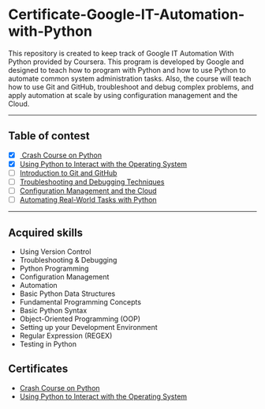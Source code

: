 # Certificate-Google-IT-Automation-with-Python

This repository is created to keep track of Google IT Automation With Python provided by Coursera. This program is developed by Google and designed to teach how to program with Python and how to use Python to automate common system administration tasks. Also, the course will teach how to use Git and GitHub, troubleshoot and debug complex problems, and apply automation at scale by using configuration management and the Cloud.

------------

## Table of contest

- [x] [ Crash Course on Python](https://www.coursera.org/learn/python-crash-course " Crash Course on Python") 
- [x] [Using Python to Interact with the Operating System](https://www.coursera.org/learn/python-operating-system?specialization=google-it-automation "Using Python to Interact with the Operating System")
- [ ] [Introduction to Git and GitHub](https://www.coursera.org/learn/introduction-git-github "Introduction to Git and GitHub")
- [ ] [Troubleshooting and Debugging Techniques](https://www.coursera.org/learn/troubleshooting-debugging-techniques "Troubleshooting and Debugging Techniques")
- [ ] [Configuration Management and the Cloud](https://www.coursera.org/learn/configuration-management-cloud "Configuration Management and the Cloud")
- [ ] [Automating Real-World Tasks with Python](https://www.coursera.org/learn/automating-real-world-tasks-python "Automating Real-World Tasks with Python")

----

## Acquired skills
- Using Version Control
- Troubleshooting & Debugging
- Python Programming
- Configuration Management
- Automation
- Basic Python Data Structures
- Fundamental Programming Concepts
- Basic Python Syntax
- Object-Oriented Programming (OOP)
- Setting up your Development Environment
- Regular Expression (REGEX)
- Testing in Python

## Certificates
-   [Crash Course on Python](https://www.coursera.org/account/accomplishments/certificate/K9ZASNQ4CNSW "Crash Course on Python")
- [Using Python to Interact with the Operating System](https://www.coursera.org/account/accomplishments/certificate/U8RP6YJY5KNM "Using Python to Interact with the Operating System")

